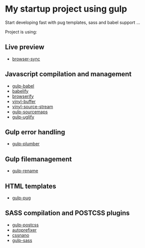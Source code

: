 # My startup project using gulp

Start developing fast with pug templates, sass and babel support ...

Project is using:

## Live preview
* [browser-sync](https://github.com/BrowserSync/browser-sync)
## Javascript compilation and management
* [gulp-babel](https://github.com/babel/gulp-babel)
* [babelify](https://github.com/babel/babelify)
* [browserify](https://github.com/substack/node-browserify)
* [vinyl-buffer](https://github.com/hughsk/vinyl-buffer)
* [vinyl-source-stream](https://github.com/hughsk/vinyl-source-stream)
* [gulp-sourcemaps](https://github.com/floridoo/gulp-sourcemaps)
* [gulp-uglify](https://github.com/terinjokes/gulp-uglify)
## Gulp error handling
* [gulp-plumber](https://github.com/floatdrop/gulp-plumber)
## Gulp filemanagement
* [gulp-rename](https://github.com/hparra/gulp-rename)
## HTML templates
* [gulp-pug](https://github.com/jamen/gulp-pug)
## SASS compilation and POSTCSS plugins
* [gulp-postcss](https://github.com/postcss/gulp-postcss)
* [autoprefixer](https://github.com/postcss/autoprefixer)
* [cssnano](https://github.com/ben-eb/cssnano)
* [gulp-sass](https://github.com/dlmanning/gulp-sass)
